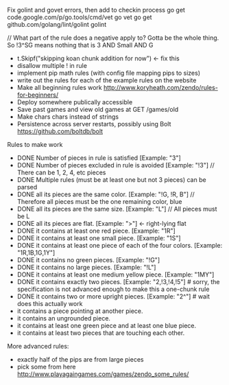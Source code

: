 Fix golint and govet errors, then add to checkin process
go get code.google.com/p/go.tools/cmd/vet
go vet
go get github.com/golang/lint/golint
golint

// What part of the rule does a negative apply to? Gotta be the whole thing. So !3^SG means nothing that is 3 AND Small AND G

- t.Skipf("skipping koan chunk addition for now") <- fix this
- disallow multiple ! in rule
- implement pip math rules (with config file mapping pips to sizes)
- write out the rules for each of the example rules on the website
- Make all beginning rules work http://www.koryheath.com/zendo/rules-for-beginners/
- Deploy somewhere publically accessible
- Save past games and view old games at GET /games/old
- Make chars chars instead of strings
- Persistence across server restarts, possibly using Bolt https://github.com/boltdb/bolt

Rules to make work

- DONE Number of pieces in rule is satisfied [Example: "3"]
- DONE Number of pieces excluded in rule is avoided [Example: "!3"] // There can be 1, 2, 4, etc pieces
- DONE Multiple rules (must be at least one but not 3 pieces) can be parsed
- DONE all its pieces are the same color. [Example: "!G, !R, B"] // Therefore all pieces must be the one remaining color, blue
- DONE all its pieces are the same size. [Example: "L"] // All pieces must be L
- DONE all its pieces are flat. [Example: ">"] <- right-lying flat
- DONE it contains at least one red piece. [Example: "1R"]
- DONE it contains at least one small piece. [Example: "1S"]
- DONE it contains at least one piece of each of the four colors. [Example: "1R,1B,1G,1Y"] 
- DONE it contains no green pieces. [Example: "!G"]
- DONE it contains no large pieces. [Example: "!L"]
- DONE it contains at least one medium yellow piece. [Example: "1MY"]
- DONE it contains exactly two pieces. [Example: "2,!3,!4,!5"] # sorry, the specification is not advanced enough to make this a one-chunk rule
- DONE it contains two or more upright pieces. [Example: "2^"] # wait does this actually work
- it contains a piece pointing at another piece.
- it contains an ungrounded piece.
- it contains at least one green piece and at least one blue piece.
- it contains at least two pieces that are touching each other.

More advanced rules:
- exactly half of the pips are from large pieces
- pick some from here http://www.playagaingames.com/games/zendo_some_rules/

